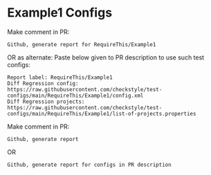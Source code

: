 # Example1 Configs
Make comment in PR:
```
Github, generate report for RequireThis/Example1
```
OR as alternate:
Paste below given to PR description to use such test configs:
```
Report label: RequireThis/Example1
Diff Regression config: https://raw.githubusercontent.com/checkstyle/test-configs/main/RequireThis/Example1/config.xml
Diff Regression projects: https://raw.githubusercontent.com/checkstyle/test-configs/main/RequireThis/Example1/list-of-projects.properties
```
Make comment in PR:
```
Github, generate report
```
OR
```
Github, generate report for configs in PR description
```
